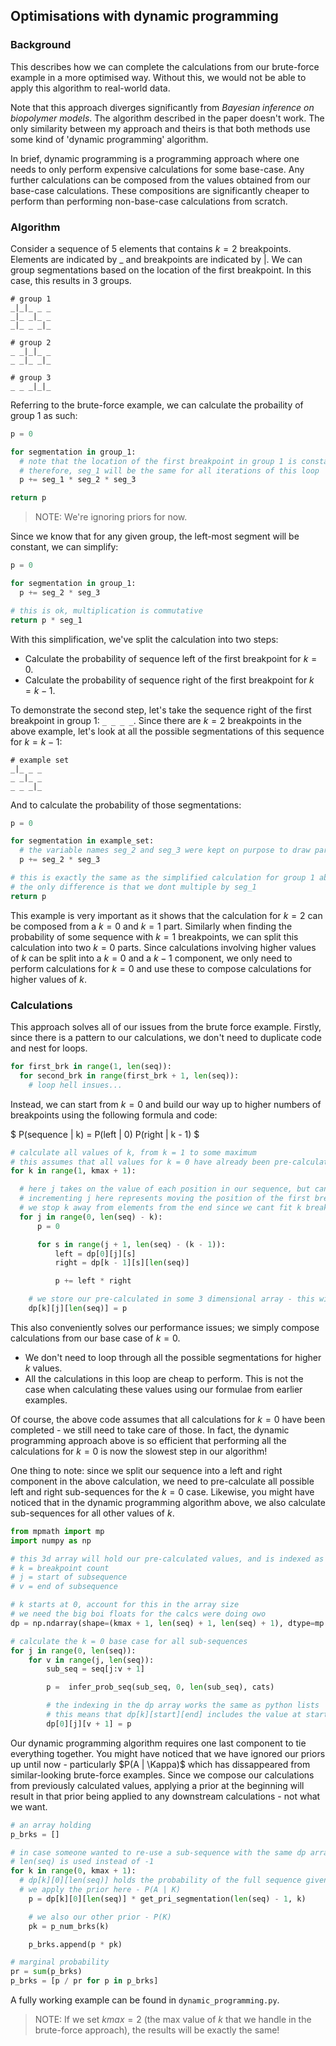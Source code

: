 ## Optimisations with dynamic programming

### Background

This describes how we can complete the calculations from our brute-force example in a more optimised way. Without this, we would not be able to apply this algorithm to real-world data.

Note that this approach diverges significantly from *Bayesian inference on biopolymer models*. The algorithm described in the paper doesn't work. The only similarity between my approach and theirs is that both methods use some kind of 'dynamic programming' algorithm.

In brief, dynamic programming is a programming approach where one needs to only perform expensive calculations for some base-case. Any further calculations can be composed from the values obtained from our base-case calculations. These compositions are significantly cheaper to perform than performing non-base-case calculations from scratch. 

### Algorithm

Consider a sequence of 5 elements that contains $k = 2$ breakpoints. Elements are indicated by _ and breakpoints are indicated by |. We can group segmentations based on the location of the first breakpoint. In this case, this results in 3 groups.

```
# group 1
_|_|_ _ _
_|_ _|_ _
_|_ _ _|_

# group 2
_ _|_|_ _
_ _|_ _|_

# group 3
_ _ _|_|_
```

Referring to the brute-force example, we can calculate the probaility of group 1 as such:

```py
p = 0

for segmentation in group_1:
  # note that the location of the first breakpoint in group 1 is constant
  # therefore, seg_1 will be the same for all iterations of this loop
  p += seg_1 * seg_2 * seg_3

return p
```

> NOTE: We're ignoring priors for now.

Since we know that for any given group, the left-most segment will be constant, we can simplify:

```py
p = 0

for segmentation in group_1:
  p += seg_2 * seg_3

# this is ok, multiplication is commutative
return p * seg_1
```

With this simplification, we've split the calculation into two steps:
- Calculate the probability of sequence left of the first breakpoint for $k = 0$.
- Calculate the probability of sequence right of the first breakpoint for $k = k - 1$.

To demonstrate the second step, let's take the sequence right of the first breakpoint in group 1: `_ _ _ _`. Since there are $k = 2$ breakpoints in the above example, let's look at all the possible segmentations of this sequence for $k = k - 1$:

```
# example set
_|_ _ _
_ _|_ _
_ _ _|_
```

And to calculate the probability of those segmentations:

```py
p = 0

for segmentation in example_set:
  # the variable names seg_2 and seg_3 were kept on purpose to draw parallels to previous examples
  p += seg_2 * seg_3

# this is exactly the same as the simplified calculation for group 1 above
# the only difference is that we dont multiple by seg_1
return p
```

This example is very important as it shows that the calculation for $k = 2$ can be composed from a $k = 0$ and $k = 1$ part. Similarly when finding the probability of some sequence with $k = 1$ breakpoints, we can split this calculation into two $k = 0$ parts. Since calculations involving higher values of $k$ can be split into a $k = 0$ and a $k - 1$ component, we only need to perform calculations for $k = 0$ and use these to compose calculations for higher values of $k$.

### Calculations

This approach solves all of our issues from the brute force example. Firstly, since there is a pattern to our calculations, we don't need to duplicate code and nest for loops.

```py
for first_brk in range(1, len(seq)):
  for second_brk in range(first_brk + 1, len(seq)):
    # loop hell insues...
```

Instead, we can start from $k = 0$ and build our way up to higher numbers of breakpoints using the following formula and code:

$
P(sequence | k) = P(left | 0) P(right | k - 1)
$

```py
# calculate all values of k, from k = 1 to some maximum
# this assumes that all values for k = 0 have already been pre-calculated
for k in range(1, kmax + 1):

  # here j takes on the value of each position in our sequence, but can also represents our groups from earlier
  # incrementing j here represents moving the position of the first breakpoint progressively through the sequence
  # we stop k away from elements from the end since we cant fit k breakpoints in a sequence that is <= k elements long
  for j in range(0, len(seq) - k):
	  p = 0

	  for s in range(j + 1, len(seq) - (k - 1)):
		  left = dp[0][j][s]
		  right = dp[k - 1][s][len(seq)]

		  p += left * right

    # we store our pre-calculated in some 3 dimensional array - this will be explained later
    dp[k][j][len(seq)] = p
```

This also conveniently solves our performance issues; we simply compose calculations from our base case of $k = 0$. 
- We don't need to loop through all the possible segmentations for higher $k$ values.
- All the calculations in this loop are cheap to perform. This is not the case when calculating these values using our formulae from earlier examples.

Of course, the above code assumes that all calculations for $k = 0$ have been completed - we still need to take care of those. In fact, the dynamic programming approach above is so efficient that performing all the calculations for $k = 0$ is now the slowest step in our algorithm!

One thing to note: since we split our sequence into a left and right component in the above calculation, we need to pre-calculate all possible left and right sub-sequences for the $k = 0$ case. Likewise, you might have noticed that in the dynamic programming algorithm above, we also calculate sub-sequences for all other values of $k$.

```py
from mpmath import mp
import numpy as np

# this 3d array will hold our pre-calculated values, and is indexed as follows:
# k = breakpoint count
# j = start of subsequence
# v = end of subsequence

# k starts at 0, account for this in the array size
# we need the big boi floats for the calcs were doing owo
dp = np.ndarray(shape=(kmax + 1, len(seq) + 1, len(seq) + 1), dtype=mp.mpf)

# calculate the k = 0 base case for all sub-sequences
for j in range(0, len(seq)):
	for v in range(j, len(seq)):
		sub_seq = seq[j:v + 1]

		p =  infer_prob_seq(sub_seq, 0, len(sub_seq), cats)

		# the indexing in the dp array works the same as python lists
		# this means that dp[k][start][end] includes the value at start, but does not include the value at end
		dp[0][j][v + 1] = p
```

Our dynamic programming algorithm requires one last component to tie everything together. You might have noticed that we have ignored our priors up until now - particularly $P(A | \Kappa)$ which has dissappeared from similar-looking brute-force examples. Since we compose our calculations from previously calculated values, applying a prior at the beginning will result in that prior being applied to any downstream calculations - not what we want.

```py
# an array holding 
p_brks = []

# in case someone wanted to re-use a sub-sequence with the same dp array,
# len(seq) is used instead of -1
for k in range(0, kmax + 1):
  # dp[k][0][len(seq)] holds the probability of the full sequence given k breakpoints
  # we apply the prior here - P(A | K)
	p = dp[k][0][len(seq)] * get_pri_segmentation(len(seq) - 1, k)

	# we also our other prior - P(K)
	pk = p_num_brks(k)

	p_brks.append(p * pk)

# marginal probability
pr = sum(p_brks)
p_brks = [p / pr for p in p_brks]
```

A fully working example can be found in `dynamic_programming.py`.

> NOTE: If we set $kmax = 2$ (the max value of $k$ that we handle in the brute-force approach), the results will be exactly the same!
